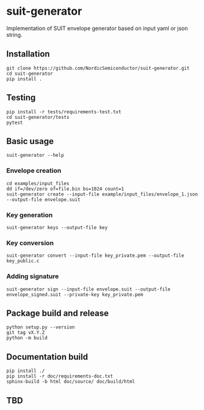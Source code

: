 # suit-generator

Implementation of SUIT envelope generator based on input yaml or json string.

## Installation
```shell
git clone https://github.com/NordicSemiconductor/suit-generator.git
cd suit-generator
pip install .
```

## Testing
```shell
pip install -r tests/requirements-test.txt
cd suit-generator/tests
pytest
```

## Basic usage
```shell
suit-generator --help
```

### Envelope creation
```shell
cd examples/input_files
dd if=/dev/zero of=file.bin bs=1024 count=1
suit-generator create --input-file example/input_files/envelope_1.json --output-file envelope.suit
```

### Key generation
```shell
suit-generator keys --output-file key
```

### Key conversion
```shell
suit-generator convert --input-file key_private.pem --output-file key_public.c
```

### Adding signature
```shell
suit-generator sign --input-file envelope.suit --output-file envelope_signed.suit --private-key key_private.pem
```

## Package build and release
```shell
python setup.py --version
git tag vX.Y.Z
python -m build
```

## Documentation build
```shell
pip install ./
pip install -r doc/requirements-doc.txt
sphinx-build -b html doc/source/ doc/build/html
```

## TBD